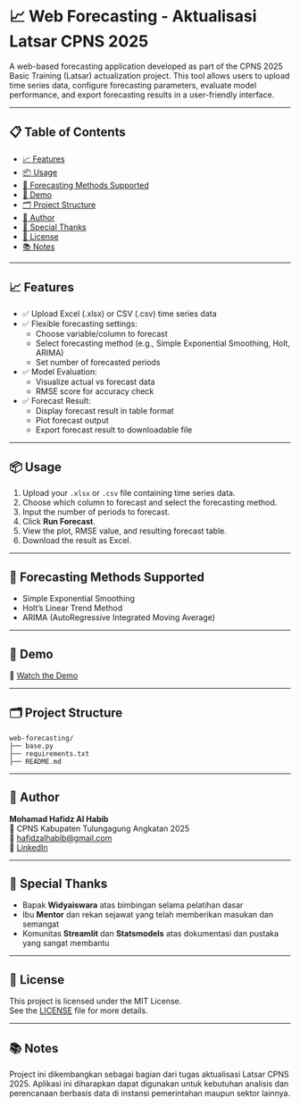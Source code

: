 # 📈 Web Forecasting - Aktualisasi Latsar CPNS 2025

A web-based forecasting application developed as part of the CPNS 2025 Basic Training (Latsar) actualization project. This tool allows users to upload time series data, configure forecasting parameters, evaluate model performance, and export forecasting results in a user-friendly interface.

---

## 📋 Table of Contents

- [📈 Features](#-features)
- [📦 Usage](#-usage)
- [🧠 Forecasting Methods Supported](#-forecasting-methods-supported)
- [🎥 Demo](#-demo)
- [🗂️ Project Structure](#-project-structure)
- [👤 Author](#-author)
- [🙏 Special Thanks](#-special-thanks)
- [📄 License](#-license)
- [📚 Notes](#-notes)

---

## 📈 Features

- ✅ Upload Excel (.xlsx) or CSV (.csv) time series data  
- ✅ Flexible forecasting settings:
  - Choose variable/column to forecast
  - Select forecasting method (e.g., Simple Exponential Smoothing, Holt, ARIMA)
  - Set number of forecasted periods  
- ✅ Model Evaluation:
  - Visualize actual vs forecast data
  - RMSE score for accuracy check  
- ✅ Forecast Result:
  - Display forecast result in table format
  - Plot forecast output
  - Export forecast result to downloadable file  

---

## 📦 Usage

1. Upload your `.xlsx` or `.csv` file containing time series data.
2. Choose which column to forecast and select the forecasting method.
3. Input the number of periods to forecast.
4. Click **Run Forecast**.
5. View the plot, RMSE value, and resulting forecast table.
6. Download the result as Excel.

---

## 🧠 Forecasting Methods Supported

- Simple Exponential Smoothing  
- Holt’s Linear Trend Method  
- ARIMA (AutoRegressive Integrated Moving Average)  

---

## 🎥 Demo

🔗 [Watch the Demo](https://youtu.be/ClxcSgtwIiA)

---

## 🗂️ Project Structure

```
web-forecasting/
├── base.py
├── requirements.txt
├── README.md
```

---

## 👤 Author

**Mohamad Hafidz Al Habib**  
📍 CPNS Kabupaten Tulungagung Angkatan 2025  
📧 hafidzalhabib@gmail.com  
🔗 [LinkedIn](https://www.linkedin.com/in/mohamad-hafidz-al-habib-99609b237)

---

## 🙏 Special Thanks

- Bapak **Widyaiswara** atas bimbingan selama pelatihan dasar  
- Ibu **Mentor** dan rekan sejawat yang telah memberikan masukan dan semangat  
- Komunitas **Streamlit** dan **Statsmodels** atas dokumentasi dan pustaka yang sangat membantu  

---

## 📄 License

This project is licensed under the MIT License.  
See the [LICENSE](LICENSE) file for more details.

---

## 📚 Notes

Project ini dikembangkan sebagai bagian dari tugas aktualisasi Latsar CPNS 2025. Aplikasi ini diharapkan dapat digunakan untuk kebutuhan analisis dan perencanaan berbasis data di instansi pemerintahan maupun sektor lainnya.
